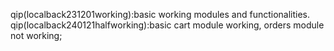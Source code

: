 qip(localback231201working):basic working modules and functionalities.
qip(localback240121halfworking):basic cart module working, orders module not working;

